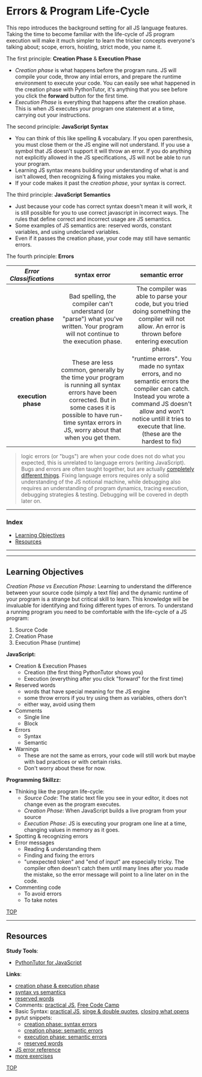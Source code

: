 # Errors & Program Life-Cycle

This repo introduces the background setting for all JS language features. Taking the time to become familiar with the life-cycle of JS program execution will make it much simpler to learn the tricker concepts everyone's talking about; scope, errors, hoisting, strict mode, you name it.

The first principle: __Creation Phase__ & __Execution Phase__
* _Creation phase_ is what happens before the program runs. JS will compile your code, throw any intial errors, and prepare the runtime environment to execute your code.  You can easily see what happened in the creation phase with PythonTutor, it's anything that you see before you click the __forward__ button for the first time.
* _Execution Phase_ is everything that happens after the creation phase.  This is when JS executes your program one statement at a time, carrying out your instructions.

The second principle: __JavaScript Syntax__
* You can think of this like spelling & vocabulary. If you open parenthesis, you must close them or the JS engine will not understand.  If you use a symbol that JS doesn't support it will throw an error. If you do anything not explicitly allowed in the JS specifications, JS will not be able to run your program.
* Learning JS syntax means building your understanding of what is and isn't allowed, then recognizing & fixing mistakes you make.
* If your code makes it past the _creation phase_, your syntax is correct.

The third principle: __JavaScript Semantics__
* Just because your code has correct syntax doesn't mean it will work, it is still possible for you to use correct javascript in incorrect ways.  The rules that define correct and incorrect usage are JS semantics.
* Some examples of JS semantics are: reserved words, constant variables, and using undeclared variables.
* Even if it passes the creation phase, your code may still have semantic errors.

The fourth principle: __Errors__

| _Error Classifications_ |                                                                                                      syntax error                                                                                                      |                                                                                                         semantic error                                                                                                          |
| :---------------------: | :--------------------------------------------------------------------------------------------------------------------------------------------------------------------------------------------------------------------: | :-----------------------------------------------------------------------------------------------------------------------------------------------------------------------------------------------------------------------------: |
|   __creation phase__    |                                          Bad spelling, the compiler can't understand (or "parse") what you've written. Your program will not continue to the execution phase.                                          |                                    The compiler was able to parse your code, but you tried doing something the compiler will not allow. An error is thrown before entering execution phase.                                     |
|   __execution phase__   | These are less common, generally by the time your program is running all syntax errors have been corrected. But in some cases it is possible to have run-time syntax errors in JS, worry about that when you get them. | "runtime errors". You made no syntax errors, and no semantic errors the compiler can catch.  Instead you wrote a command JS doesn't allow and won't notice untill it tries to execute that line. (these are the hardest to fix) |







> logic errors (or "bugs") are when your code does not do what you expected, this is unrelated to language errors (writing JavaScript).  Bugs and errors are often taught together, but are actually [completely different things](https://www.youtube.com/watch?v=tV0tQisuxPo). Fixing language errors requires only a solid understanding of the JS notional machine, while debugging also requires an understanding of program dynamics, tracing execution, debugging strategies & testing.  Debugging will be covered in depth later on.






---


### Index
* [Learning Objectives](#learning-objectives)
* [Resources](#resources)

---
---

## Learning Objectives


_Creation Phase vs Execution Phase_: Learning to understand the difference between your source code (simply a text file) and the dynamic runtime of your program is a strange but critical skill to learn.  This knowledge will be invaluable for identifying and fixing different types of errors.  To understand a running program you need to be comfortable with the life-cycle of a JS program:
1. Source Code
2. Creation Phase
3. Execution Phase (runtime)




__JavaScript:__
* Creation & Execution Phases
    * Creation (the first thing PythonTutor shows you)
    * Execution (everything after you click "forward" for the first time)
* Reserved words
    * words that have special meaning for the JS engine
    * some throw errors if you try using them as variables, others don't
    * either way, avoid using them
* Comments
    * Single line
    * Block
* Errors
    * Syntax
    * Semantic
* Warnings
    * These are not the same as errors, your code will still work but maybe with bad practices or with certain risks.
    * Don't worry about these for now.

__Programming Skillzz:__
* Thinking like the program life-cycle:
    * _Source Code_: The static text file you see in your editor, it does not change even as the program executes.
    * _Creation Phase_: When JavaScript builds a live program from your source
    * _Execution Phase_: JS is executing your program one line at a time, changing values in memory as it goes.
* Spotting & recognizing errors
* Error messages
    * Reading & understanding them
    * Finding and fixing the errors
    * "unexpected token" and "end of input" are especially tricky. The compiler often doesn't catch them until many lines after you made the mistake, so the error message will point to a line later on in the code.
* Commenting code
    * To avoid errors
    * To take notes



[TOP](#errors-&-programming-life-cycle)

---

## Resources


__Study Tools__:
* [PythonTutor for JavaScript](http://pythontutor.com/javascript.html#)


__Links__:
* [creation phase & execution phase](https://www.youtube.com/watch?v=YID-HIdy1bk)
* [syntax vs semantics](https://www.youtube.com/watch?v=vP-mn62EF0o)
* [reserved words](http://www.javascripter.net/faq/reserved.htm)
* Comments: [practical JS](https://shawnr.gitbooks.io/practical-introduction-to-javascript/content/basic-syntax/comments.html), [Free Code Camp](https://learn.freecodecamp.org/javascript-algorithms-and-data-structures/basic-javascript/comment-your-javascript-code)
* Basic Syntax: [practical JS](https://shawnr.gitbooks.io/practical-introduction-to-javascript/content/basic-syntax/), [singe & double quotes](https://learn.freecodecamp.org/javascript-algorithms-and-data-structures/debugging/catch-mixed-usage-of-single-and-double-quotes/), [closing what opens](https://learn.freecodecamp.org/javascript-algorithms-and-data-structures/debugging/catch-unclosed-parentheses-brackets-braces-and-quotes/)
* pytut snippets:
    * [creation phase: syntax errors](https://goo.gl/1Psxu7)
    * [creation phase: semantic errors](https://goo.gl/68af7H)
    * [execution phase: semantic errors](https://goo.gl/WzbmNE)
    * [reserved words](https://goo.gl/UiYnjK)
* [JS error reference](https://developer.mozilla.org/en-US/docs/Web/JavaScript/Reference/Errors)
* [more exercises](https://github.com/janke-learning/errors)







[TOP](#errors-&-programming-life-cycle)

